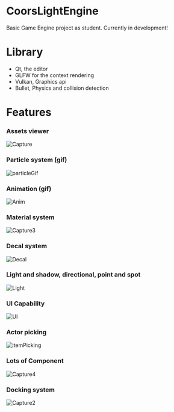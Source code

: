 # CoorsLightEngine

Basic Game Engine project as student.
Currently in development!

# Library
- Qt, the editor
- GLFW for the context rendering
- Vulkan, Graphics api
- Bullet, Physics and collision detection

# Features
### Assets viewer
![Capture](https://github.com/DanielHaselock/CustomGameEngine/assets/99834983/fbc186f7-8786-42ec-aea7-a95cc2c6948a)


### Particle system (gif)
![particleGif](https://github.com/DanielHaselock/CustomGameEngine/assets/99834983/8657a76a-bbb4-45dd-9fea-9ac4dfd202aa)


### Animation (gif)
![Anim](https://github.com/DanielHaselock/CustomGameEngine/assets/99834983/fc8a9f13-53b0-4fe9-a02c-a63b6ebd1bd0)


### Material system
![Capture3](https://github.com/DanielHaselock/CustomGameEngine/assets/99834983/52911e99-767d-41f3-aa99-d06312b97298)


### Decal system
![Decal](https://github.com/DanielHaselock/CustomGameEngine/assets/99834983/0c2615f8-b381-40cf-a3ed-2e6306557245)


### Light and shadow, directional, point and spot
![Light](https://github.com/DanielHaselock/CustomGameEngine/assets/99834983/7a286359-0e06-45a0-9bee-8c049831c1d5)


### UI Capability
![UI](https://github.com/DanielHaselock/CustomGameEngine/assets/99834983/ae61e8c3-90fe-4c8f-a899-006b51782c85)

### Actor picking
![itemPicking](https://github.com/DanielHaselock/CustomGameEngine/assets/99834983/fbf3b4c9-dc7c-447c-bd01-21a63e9ac413)


### Lots of Component
![Capture4](https://github.com/DanielHaselock/CustomGameEngine/assets/99834983/902f5ecd-e654-487e-84a8-ef4ccf96cf4e)


### Docking system
![Capture2](https://github.com/DanielHaselock/CustomGameEngine/assets/99834983/12253e5a-0038-4e99-9117-b31a42330da2)

